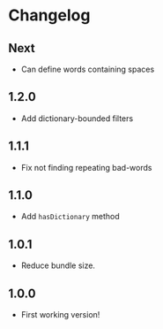 # Changelog

## Next
  - Can define words containing spaces

## 1.2.0
  - Add dictionary-bounded filters

## 1.1.1
  - Fix not finding repeating bad-words

## 1.1.0
  - Add `hasDictionary` method

## 1.0.1
  - Reduce bundle size.

## 1.0.0
  - First working version!
